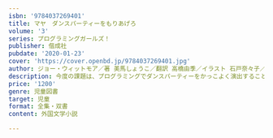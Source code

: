 ```yaml
---
isbn: '9784037269401'
title: マヤ　ダンスパーティーをもりあげろ
volume: '3'
series: プログラミングガールズ！
publisher: 偕成社
pubdate: '2020-01-23'
cover: 'https://cover.openbd.jp/9784037269401.jpg'
author: ジョー・ウィットモア／著 美馬しょうこ／翻訳 高橋由季／イラスト 石戸奈々子／監修
description: 今度の課題は、プログラミングでダンスパーティーをかっこよく演出すること！　でも最近なんだかグループ内がギクシャクしてる？
price: '1200'
genre: 児童図書
target: 児童
format: 全集・双書
content: 外国文学小説

---
```

